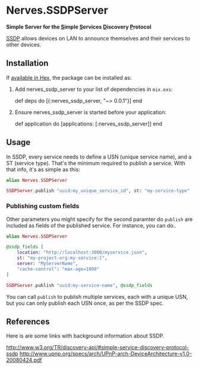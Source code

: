 # Nerves.SSDPServer

**Simple Server for the <u>S</u>imple <u>S</u>ervices <u>D</u>iscovery <u>P</u>rotocol**

[SSDP](https://en.wikipedia.org/wiki/Simple_Service_Discovery_Protocol) allows devices on LAN to announce themselves and their services to other devices. 

## Installation

If [available in Hex](https://hex.pm/docs/publish), the package can be installed as:

  1. Add nerves_ssdp_server to your list of dependencies in `mix.exs`:

        def deps do
          [{:nerves_ssdp_server, "~> 0.0.1"}]
        end

  2. Ensure nerves_ssdp_server is started before your application:

        def application do
          [applications: [:nerves_ssdp_server]]
        end

## Usage

In SSDP, every service needs to define a USN (unique service name), and a ST (service type).  That's the minimum required to publish a service.  With that info, it's as simple as this:

```elixir
alias Nerves.SSDPServer

SSDPServer.publish "uuid:my_unique_service_id", st: "my-service-type"
```
### Publishing custom fields

Other parameters you might specify for the second paramter do `publish` are included as fields of the published service.  For instance, you can do..

```elixir
alias Nerves.SSDPServer

@ssdp_fields [
    location: "http://localhost:3000/myservice.json",
    st: "my-project-org:my-service:1",
    server: "MyServerName",
    "cache-control": "max-age=1800"
]

SSDPServer.publish "uuid:my-service-name", @ssdp_fields
```

You can call `publish` to publish multiple services, each with a unique USN, but you can only publish each USN once, as per the SSDP spec.

## References

Here is are some links with background information about SSDP.

http://www.w3.org/TR/discovery-api/#simple-service-discovery-protocol-ssdp
http://www.upnp.org/specs/arch/UPnP-arch-DeviceArchitecture-v1.0-20080424.pdf

